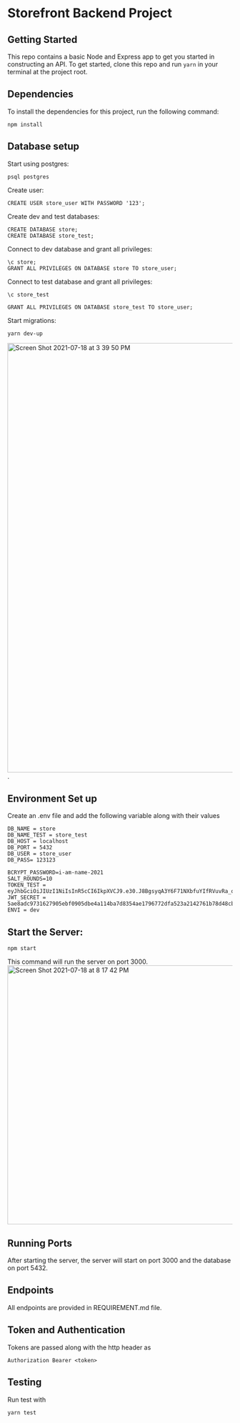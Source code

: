 # Storefront Backend Project

## Getting Started

This repo contains a basic Node and Express app to get you started in constructing an API. To get started, clone this repo and run `yarn` in your terminal at the project root.

## Dependencies 

To install the dependencies for this project, run the following command: 

```
npm install
```


## Database setup

Start using postgres:
```
psql postgres
```
Create user:
```
CREATE USER store_user WITH PASSWORD '123';
```

Create dev and test databases:
```
CREATE DATABASE store;
CREATE DATABASE store_test;
```
Connect to dev database and grant all privileges:
```
\c store;
GRANT ALL PRIVILEGES ON DATABASE store TO store_user;
```
Connect to test database and grant all privileges:
```
\c store_test

GRANT ALL PRIVILEGES ON DATABASE store_test TO store_user;
```
Start migrations:
```
yarn dev-up
```

<img width="962" alt="Screen Shot 2021-07-18 at 3 39 50 PM" src="https://user-images.githubusercontent.com/68843028/126075199-451cf922-4fb7-4087-95e9-6aedfda8be6f.png">. 

## Environment Set up
Create an .env file and add the following variable along with their values

```
DB_NAME = store
DB_NAME_TEST = store_test
DB_HOST = localhost
DB_PORT = 5432
DB_USER = store_user
DB_PASS= 123123

BCRYPT_PASSWORD=i-am-name-2021
SALT_ROUNDS=10
TOKEN_TEST = eyJhbGciOiJIUzI1NiIsInR5cCI6IkpXVCJ9.e30.J8BgsyqA3Y6F71NXbfuYIfRVuvRa_qb08RStxrCVhlQ
JWT_SECRET = 5ae8adc9731627905ebf0905dbe4a114ba7d8354ae1796772dfa523a2142761b78d48cbfcd98000bb94fbdbd8147f30de6b3484c3a060d389068204df6a50630
ENVI = dev
```

## Start the Server:
```
npm start
```
This command will run the server on port 3000. 
<img width="580" alt="Screen Shot 2021-07-18 at 8 17 42 PM" src="https://user-images.githubusercontent.com/68843028/126076340-406616d0-c526-4b9d-bddb-2a68619cfcbb.png">


## Running Ports
After starting the server, the server will start on port 3000 and the database on port 5432. 

## Endpoints
All endpoints are provided in REQUIREMENT.md file.

## Token and Authentication

Tokens are passed along with the http header as
```
Authorization Bearer <token>
```  


## Testing
Run test with
```
yarn test
```


